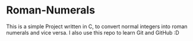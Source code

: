 # Roman-Numerals

This is a simple Project written in C, to convert normal integers into roman numerals and vice versa.
I also use this repo to learn Git and GitHub :D
